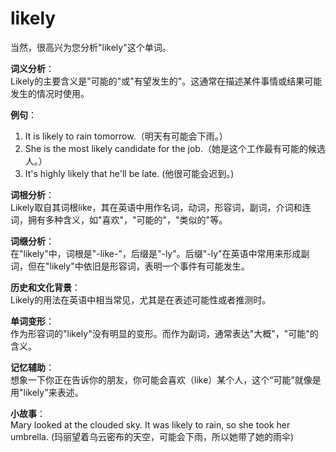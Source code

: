 # likely

当然，很高兴为您分析"likely"这个单词。

  

**词义分析**：  
Likely的主要含义是"可能的"或"有望发生的"。这通常在描述某件事情或结果可能发生的情况时使用。

  

**例句**：

  

1.  It is likely to rain tomorrow.（明天有可能会下雨。）
2.  She is the most likely candidate for the job.（她是这个工作最有可能的候选人。）
3.  It's highly likely that he'll be late. (他很可能会迟到。)

  

**词根分析**：  
Likely取自其词根like，其在英语中用作名词，动词，形容词，副词，介词和连词，拥有多种含义，如"喜欢"，"可能的"，"类似的"等。

  

**词缀分析**：  
在"likely"中，词根是"-like-"，后缀是"-ly"。后缀"-ly"在英语中常用来形成副词，但在"likely"中依旧是形容词，表明一个事件有可能发生。

  

**历史和文化背景**：  
Likely的用法在英语中相当常见，尤其是在表述可能性或者推测时。

  

**单词变形**：  
作为形容词的"likely"没有明显的变形。而作为副词，通常表达"大概"，"可能"的含义。

  

**记忆辅助**：  
想象一下你正在告诉你的朋友，你可能会喜欢（like）某个人，这个“可能”就像是用"likely"来表述。

  

**小故事**：  
Mary looked at the clouded sky. It was likely to rain, so she took her umbrella. (玛丽望着乌云密布的天空，可能会下雨，所以她带了她的雨伞)
